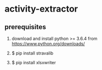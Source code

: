 # activity-extractor

## prerequisites

1. download and install python >= 3.6.4 from https://www.python.org/downloads/

2. $ pip install stravalib

3. $ pip install xlsxwriter

